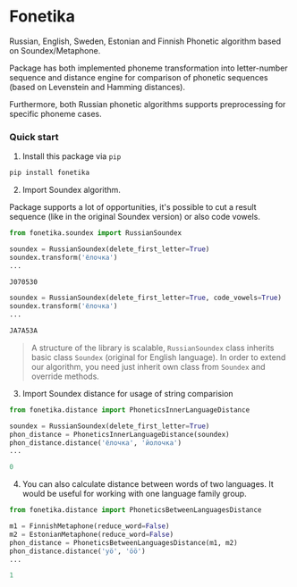 # Fonetika
Russian, English, Sweden, Estonian and Finnish Phonetic algorithm based on Soundex/Metaphone.

Package has both implemented phoneme transformation into letter-number sequence and distance engine for comparison of phonetic sequences (based on Levenstein and Hamming distances).

Furthermore, both Russian phonetic algorithms supports preprocessing for specific phoneme cases.

### Quick start
1. Install this package via ```pip```

```python
pip install fonetika
```

2. Import Soundex algorithm.

Package supports a lot of opportunities, it's possible to cut a result sequence (like in the original Soundex version) or also code vowels.

```python
from fonetika.soundex import RussianSoundex

soundex = RussianSoundex(delete_first_letter=True)
soundex.transform('ёлочка')
...

J070530

soundex = RussianSoundex(delete_first_letter=True, code_vowels=True)
soundex.transform('ёлочка')
...

JA7A53A
```

> A structure of the library is scalable, `RussianSoundex` class inherits basic class `Soundex` (original for English language). In order to extend our algorithm, you need just inherit own class from `Soundex` and override methods.

3. Import Soundex distance for usage of string comparision

```python
from fonetika.distance import PhoneticsInnerLanguageDistance

soundex = RussianSoundex(delete_first_letter=True)
phon_distance = PhoneticsInnerLanguageDistance(soundex)
phon_distance.distance('ёлочка', 'йолочка')
...

0
```

4. You can also calculate distance between words of two languages. It would be useful for working with one language family group.

```python
from fonetika.distance import PhoneticsBetweenLanguagesDistance

m1 = FinnishMetaphone(reduce_word=False)
m2 = EstonianMetaphone(reduce_word=False)
phon_distance = PhoneticsBetweenLanguagesDistance(m1, m2)
phon_distance.distance('yö', 'öö')
...

1
```
